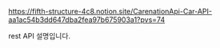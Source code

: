 https://fifth-structure-4c8.notion.site/CarenationApi-Car-API-aa1ac54b3dd647dba2fea97b675903a1?pvs=74

rest API 설명입니다.
